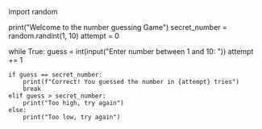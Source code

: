 
import random

print("Welcome to the number guessing Game")
secret_number = random.randint(1, 10)
attempt = 0

while True:
    guess = int(input("Enter number between 1 and 10: "))
    attempt += 1

    if guess == secret_number:
        print(f"Correct! You guessed the number in {attempt} tries")
        break
    elif guess > secret_number:
        print("Too high, try again")
    else:
        print("Too low, try again")
